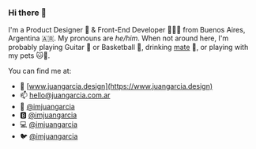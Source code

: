 ### Hi there 👋

I'm a Product Designer 🎨 & Front-End Developer 👨🏻‍💻 from Buenos Aires, Argentina 🇦🇷. My pronouns are _he/him_. When not around here, I'm probably playing Guitar 🎸 or Basketball 🏀, drinking [mate](https://en.wikipedia.org/wiki/Mate_(drink)) 🧉, or playing with my pets 🐱🐶.

You can find me at:
* 🔗 [www.juangarcia.design](https://www.juangarcia.design)
* 📫 [hello@juangarcia.com.ar](mailto:hello@juangarcia.com.ar)
* 🏀 [@imjuangarcia](https://dribbble.com/imjuangarcia)
* 🅱️ [@imjuangarcia](https://behance.net/imjuangarcia)
* 💻 [@imjuangarcia](https://codepen.io/imjuangarcia)
* 🐦 [@imjuangarcia](https://twitter.com/imjuangarcia)

<!--
**imjuangarcia/imjuangarcia** is a ✨ _special_ ✨ repository because its `README.md` (this file) appears on your GitHub profile.

Here are some ideas to get you started:

- 🔭 I’m currently working on ...
- 🌱 I’m currently learning ...
- 👯 I’m looking to collaborate on ...
- 🤔 I’m looking for help with ...
- 💬 Ask me about ...
- 📫 How to reach me: ...
- 😄 Pronouns: ...
- ⚡ Fun fact: ...
-->
